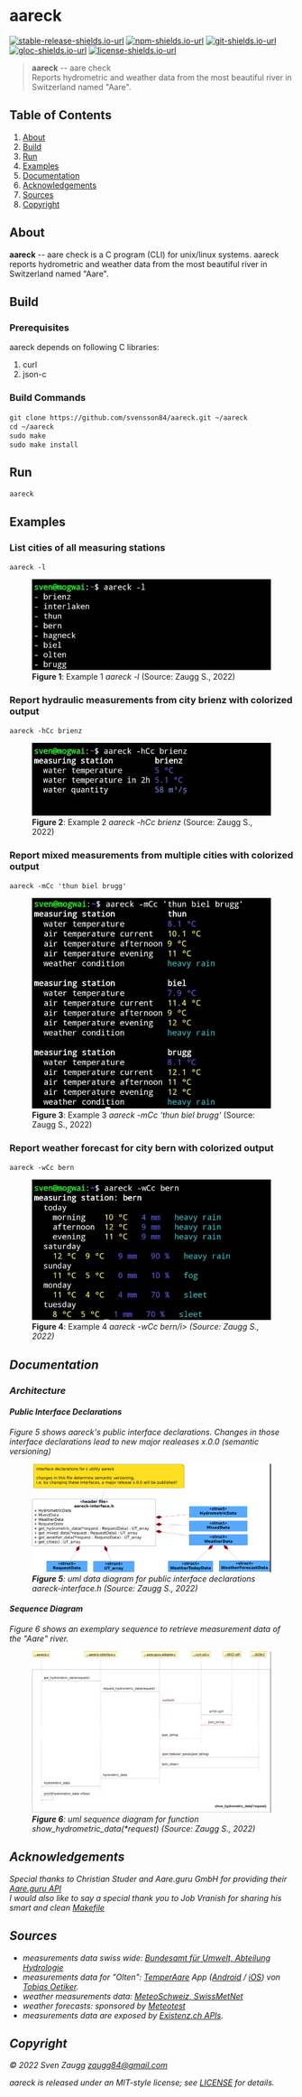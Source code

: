 # aareck

[![stable-release-shields.io-url][stable-release-shields.io-url]][stable-release-github-url] 
[![npm-shields.io-url][npm-shields.io-url]][npm-url] 
[![git-shields.io-url][git-shields.io-url]][git-url] 
[![gloc-shields.io-url][gloc-shields.io-url]][gloc-github-url] 
[![license-shields.io-url][license-shields.io-url]][license-github-url] 

[stable-release-shields.io-url]: https://img.shields.io/github/v/tag/svensson84/aareck.svg?logo=github&color=brightgreen&label=release
[stable-release-github-url]: https://github.com/svensson84/aareck/releases/tag/0.3.0
[npm-shields.io-url]: https://img.shields.io/npm/v/aareck.svg?color=blue
[npm-url]: https://npmjs.com/package/aareck
[git-shields.io-url]: https://img.shields.io/badge/git--repo-aareck.git-blue
[git-url]: https://npmjs.com/package/aareck.git
[gloc-shields.io-url]: https://img.shields.io/badge/gloc-2.0k-blue
[gloc-github-url]: https://github.com/kas-elvirov/gloc
[license-shields.io-url]: https://img.shields.io/badge/license-MIT-yellow
[license-github-url]: https://github.com/svensson84/aareck/blob/master/LICENSE

> **aareck** -- aare check  
> Reports hydrometric and weather data from the most beautiful river in Switzerland named "Aare".

## Table of Contents
1. [About](#about)
2. [Build](#build)
3. [Run](#run)
4. [Examples](#examples)
5. [Documentation](#documentation)
6. [Acknowledgements](#acknowledgements)
7. [Sources](#sources)
8. [Copyright](#copyright)

## About

**aareck** -- aare check is a C program (CLI) for unix/linux systems. 
aareck reports hydrometric and weather data from the most beautiful river in Switzerland named "Aare".

## Build

### Prerequisites

aareck depends on following C libraries: 

1) curl
2) json-c

### Build Commands
~~~
git clone https://github.com/svensson84/aareck.git ~/aareck
cd ~/aareck
sudo make
sudo make install
~~~

## Run

~~~
aareck
~~~

## Examples

### List cities of all measuring stations

~~~
aareck -l
~~~

<figure>
  <img id="aareck-list" loading="lazy" src="docs/aareck-list.jpg" alt="example 1">
  <br>
  <figcaption><b>Figure 1</b>: Example 1 <i>aareck -l</i> (Source: Zaugg S., 2022)</figcaption>
</figure>

### Report hydraulic measurements from city brienz with colorized output

~~~
aareck -hCc brienz
~~~

<figure>
  <img id="aareck-hydraulic" loading="lazy" src="docs/aareck-hydraulic.jpg" alt="example 2">
  <br>
  <figcaption><b>Figure 2</b>: Example 2 <i>aareck -hCc brienz</i> (Source: Zaugg S., 2022)</figcaption>
</figure>

### Report mixed measurements from multiple cities with colorized output

~~~
aareck -mCc 'thun biel brugg'
~~~

<figure>
  <img id="aareck-mixed" loading="lazy" src="docs/aareck-mixed.jpg" alt="example 3">
  <br>
  <figcaption><b>Figure 3</b>: Example 3 <i>aareck -mCc 'thun biel brugg'</i> (Source: Zaugg S., 2022)</figcaption>
</figure>

### Report weather forecast for city bern with colorized output

~~~
aareck -wCc bern
~~~

<figure>
  <img id="aareck-weather" loading="lazy" src="docs/aareck-weather.jpg" alt="example 4">
  <br>
  <figcaption><b>Figure 4</b>: Example 4 <i>aareck -wCc bern/i> (Source: Zaugg S., 2022)</figcaption>
</figure>

## Documentation

### Architecture

#### Public Interface Declarations
Figure 5 shows aareck's public interface declarations.
Changes in those interface declarations lead to new major realeases x.0.0 (semantic versioning)

<figure>
  <img id="uml-diagram-aareck-interface-h" loading="lazy" src="docs/uml-diagram-aareck-interface-h.png" alt="uml diagram">
  <br>
  <figcaption>
  <b>Figure 5</b>: uml data diagram for public interface declarations <i>aareck-interface.h</i> (Source: Zaugg S., 2022)</figcaption>
</figure>

#### Sequence Diagram
Figure 6 shows an exemplary sequence to retrieve measurement data of the "Aare" river.

<figure>
  <img id="uml-diagram-aareck-sequence" loading="lazy" src="docs/uml-diagram-aareck-sequence.png" alt="uml diagram">
  <br>
  <figcaption><b>Figure 6</b>: uml sequence diagram for function <i>show_hydrometric_data(*request)</i> (Source: Zaugg S., 2022)</figcaption>
</figure>

## Acknowledgements
Special thanks to Christian Studer and Aare.guru GmbH for providing their [Aare.guru API](https://aareguru.existenz.ch/ "Aare.guru API")  
I would also like to say a special thank you to Job Vranish for sharing his smart and clean [Makefile](https://spin.atomicobject.com/2016/08/26/makefile-c-projects/ "Makefile")

## Sources
- measurements data swiss wide: [Bundesamt für Umwelt, Abteilung Hydrologie](https://www.hydrodaten.admin.ch/de)
- measurements data for "Olten": [TemperAare](https://temperaare.ch) App ([Android](https://play.google.com/store/apps/details?id=ch.oetiker.temp_aar_ature&hl=en&gl=US) / [iOS](https://apps.apple.com/de/app/temperaare/id1470201037)) von [Tobias Oetiker](https://www.oetiker.ch).
- weather measurements data: [MeteoSchweiz, SwissMetNet](https://opendata.swiss/en/dataset/automatische-wetterstationen-aktuelle-messwerte)
- weather forecasts: sponsored by [Meteotest](https://meteotest.ch/produkt/webservices)
- measurements data are exposed by [Existenz.ch APIs](https://api.existenz.ch).

## Copyright

© 2022 Sven Zaugg <zaugg84@gmail.com>

aareck is released under an MIT-style license; see [LICENSE](https://github.com/svensson84/aareck/blob/master/LICENSE "LICENSE") for details.
	
